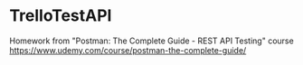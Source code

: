 # TrelloTestAPI
Homework from "Postman: The Complete Guide - REST API Testing" course
https://www.udemy.com/course/postman-the-complete-guide/
